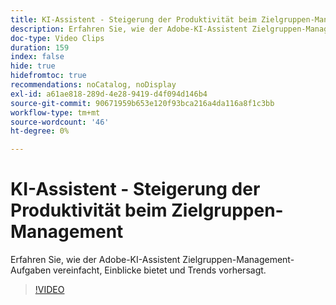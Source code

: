 ```yaml
---
title: KI-Assistent - Steigerung der Produktivität beim Zielgruppen-Management
description: Erfahren Sie, wie der Adobe-KI-Assistent Zielgruppen-Management-Aufgaben vereinfacht, Einblicke bietet und Trends vorhersagt.
doc-type: Video Clips
duration: 159
index: false
hide: true
hidefromtoc: true
recommendations: noCatalog, noDisplay
exl-id: a61ae818-289d-4e28-9419-d4f094d146b4
source-git-commit: 90671959b653e120f93bca216a4da116a8f1c3bb
workflow-type: tm+mt
source-wordcount: '46'
ht-degree: 0%

---
```


# KI-Assistent - Steigerung der Produktivität beim Zielgruppen-Management

Erfahren Sie, wie der Adobe-KI-Assistent Zielgruppen-Management-Aufgaben vereinfacht, Einblicke bietet und Trends vorhersagt.

<!-- 82_OS512_3442427_158_ai-assistant-boosting-productivity-in-audience-management -->
>[!VIDEO](https://video.tv.adobe.com/v/3459603/?learn=on&enablevpops=true&captions=ger)
